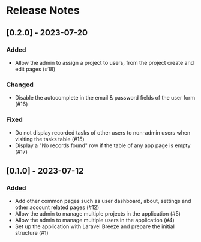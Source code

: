 # Release Notes

## [0.2.0] - 2023-07-20

### Added

- Allow the admin to assign a project to users, from the project create and edit pages (#18)

### Changed

- Disable the autocomplete in the email & password fields of the user form (#16)

### Fixed

- Do not display recorded tasks of other users to non-admin users when visiting the tasks table (#15)
- Display a "No records found" row if the table of any app page is empty (#17)


## [0.1.0] - 2023-07-12

### Added

- Add other common pages such as user dashboard, about, settings and other account related pages (#12)
- Allow the admin to manage multiple projects in the application (#5)
- Allow the admin to manage multiple users in the application (#4)
- Set up the application with Laravel Breeze and prepare the initial structure (#1)
